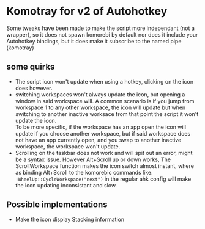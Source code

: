 # Komotray for v2 of Autohotkey
Some tweaks have been made to make the script more independant (not a wrapper), so it does not spawn komorebi by default nor does it include your Autohotkey bindings, but it does make it subscribe to the named pipe (komotray)

## some quirks 
- The script icon won't update when using a hotkey, clicking on the icon does however.
- switching workspaces won't always update the icon, but opening a window in said workspace will. A common scenario is if you jump from workspace 1 to any other workspace, the icon will update but when switching to another inactive worksace from that point the script it won't update the icon.   
To be more specific, if the workspace has an app open the icon will update if you choose another workspace, but if said workspace does not have an app currently open, and you swap to another inactive workspace, the workspace won't update.
- Scrolling on the taskbar does not work and will spit out an error, might be a syntax issue. However Alt+Scroll up or down works, The ScrollWorkspace function makes the icon switch almost instant, where as binding Alt+Scroll to the komorebic commands like: `!WheelUp::CycleWorkspace("next")` in the regular ahk config will make the icon updating inconsistant and slow.

## Possible implementations
- Make the icon display Stacking information
